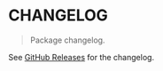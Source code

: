 # CHANGELOG

> Package changelog.

See [GitHub Releases](https://github.com/stdlib-js/math-iter-tools-map2/releases) for the changelog.